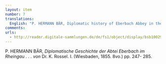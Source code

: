 ```yaml
---
layout: item
number: 7
translations:
  English: "P. HERMANN BÄR, Diplomatic history of Eberbach Abbey in the Rheingau...by Dr. K. Rossel. I. (Wiesbaden, 1855. 8vo.) pp. 247- 285. [Trans. J. Bock]"
comments:
urls:
  - http://reader.digitale-sammlungen.de/de/fs1/object/display/bsb10029476_00007.html
---
```


P. HERMANN BÄR, <em>Diplomatische Geschichte der Abtei Eberbach im Rheingau . . . von</em> Dr. K. Rossel. I. (Wiesbaden, 1855. 8vo.) pp. 247- 285.

